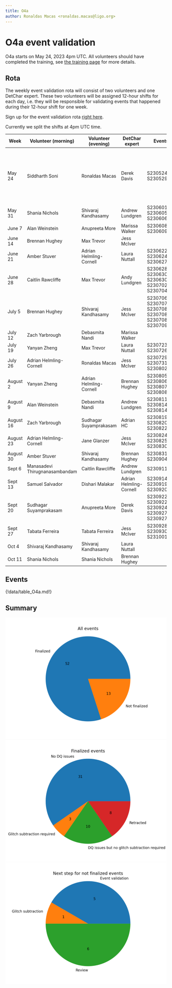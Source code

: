 ```yaml
---
title: O4a
author: Ronaldas Macas <ronaldas.macas@ligo.org>
---
```


# O4a event validation

O4a starts on May 24, 2023 4pm UTC. All volunteers should have completed the training, see [the training page](training.md) for more details.

## Rota

The weekly event validation rota will consist of two volunteers and one DetChar expert. These two volunteers will be assigned 12-hour shifts for each day, i.e. they will be responsible for validating events that happened during their 12-hour shift for one week.

Sign up for the event validation rota [right here](https://docs.google.com/document/d/1KG7r8cv---d1DZ6uqUmnudz8fZ_eBrCXiIMq8UDTfXA/edit#).

Currently we split the shifts at 4pm UTC time.

| Week        | Volunteer (morning)     | Volunteer (evening) | DetChar expert | Events | DetChar presentations | Notes |
|-------------|-------------------------|---------------------|----------------|--------|-------|--------|
| May 24      | Siddharth Soni                 | Ronaldas Macas          | Derek Davis             | S230524x, S230529ay | [RM](https://wiki.ligo.org/DetChar/Telecon20230612), [SS](https://wiki.ligo.org/DetChar/Telecon20230612) | Ronaldas and Sidd also validate events from ER15 (S230502m, S230518h, S230520ae, S230522a, S230522n | 
| May 31      | Shania Nichols                 | Shivaraj Kandhasamy     | Andrew Lundgren         | S230601bf, S230605o, S230606d |[SN](https://dcc.ligo.org/LIGO-G2301271), [SK](https://dcc.ligo.org/LIGO-G2301315) |      |
| June 7      | Alan Weinstein                 | Anupreeta More          | Marissa Walker          | S230608as, S230609u | [AW](https://dcc.ligo.org/G2301716-v1), [AM](https://dcc.ligo.org/G2301733) | |
| June 14     | Brennan Hughey                 | Max Trevor              | Jess McIver             |        |       | |
| June 21     | Amber Stuver                   | Adrian Helmling-Cornell | Laura Nuttall           | S230622ba, S230624av, S230627c |[AS](https://dcc.ligo.org/LIGO-G2301340), [AHC](https://dcc.ligo.org/LIGO-T2300247), [AHC](https://dcc.ligo.org/LIGO-T2300242)  | |
| June 28     | Caitlin Rawcliffe              | Max Trevor              | Andy Lundgren           | S230628ax, S230630am, S230630bq, S230702an, S230704f |[CR](https://dcc.ligo.org/LIGO-G2301353), [MT](https://dcc.ligo.org/LIGO-G2301573) | |
| July 5      | Brennan Hughey                 | Shivaraj Kandhasamy     | Jess McIver             | S230706ah, S230707ai, S230708t, S230708z, S230708cf, S230709bi |[BH](https://dcc.ligo.org/LIGO-G2301371), [SK](https://dcc.ligo.org/LIGO-G2301500) |      |
| July 12     | Zach Yarbrough                 | Debasmita Nandi         | Marissa Walker          |        |       | |
| July 19     | Yanyan Zheng                   | Max Trevor              | Laura Nuttall           | S230723ac, S230726a |[YZ](https://dcc.ligo.org/LIGO-G2301737)  |     |
| July 26     | Adrian Helmling-Cornell        | Ronaldas Macas          | Jess McIver             | S230729z, S230731an, S230802aq |[AHC](https://dcc.ligo.org/LIGO-T2300321), [RM](https://dcc.ligo.org/G2301496) | |
| August 2    | Yanyan Zheng                   | Adrian Helmling-Cornell | Brennan Hughey          | S230805x, S230806ak, S230807f, S230808i |[AHC](https://dcc.ligo.org/LIGO-T2300322), [YZ](https://dcc.ligo.org/LIGO-G2301737)  | |
| August 9    | Alan Weinstein                 | Debasmita Nandi         | Andrew Lundgren         | S230811n, S230814r, S230814ah |[AW](https://dcc.ligo.org/G2301717-v1) [DN](https://dcc.ligo.org/G2302035)     | |
| August 16   | Zach Yarbrough                 | Sudhagar Suyamprakasam  | Adrian HC               | S230819ax, S230820bq, S230822bm |[AHC](https://dcc.ligo.org/LIGO-T2300343)       | |
| August 23   | Adrian Helmling-Cornell        | Jane Glanzer            | Jess McIver             | S230824r, S230825k, S230830b | [SS](https://dcc.ligo.org/DocDB/0190/G2301962/001/EV_S230824r_S230825k_S230830b.pdf) | Sudhagar S validated the events |
| August 30   | Amber Stuver                   | Shivaraj Kandhasamy     | Brennan Hughey          | S230831e, S230904n | [AS](https://dcc.ligo.org/LIGO-G2302015) | |
| Sept 6      | Manasadevi Thirugnanasambandam | Caitlin Rawcliffe       | Andrew Lundgren         | S230911ae |       | |
| Sept 13     | Samuel Salvador                | Dishari Malakar         | Adrian Helmling-Cornell | S230914ak, S230919bj, S230920al | [DM](https://dcc.ligo.org/G2301996)  | |
| Sept 20     | Sudhagar Suyamprakasam         | Anupreeta More          | Derek Davis             | S230922g, S230922q, S230924an, S230927li, S230927be | [SS](https://dcc.ligo.org/G2302036-v1) | |
| Sept 27     | Tabata Ferreira                | Tabata Ferreira         | Jess McIver             | S230928cb, S230930al, S231001aq |       | |
| Oct 4       | Shivaraj Kandhasamy            | Shivaraj Kandhasamy     | Laura Nuttall           |        |       | |
| Oct 11      | Shania Nichols                 | Shania Nichols          | Brennan Hughey          |        |       | |
## Events

{!data/table_O4a.md!}

## Summary

![total](img/O4a_total.png)
![finalized](img/O4a_finalized.png)
![nfinalized](img/O4a_not_finalized.png)
